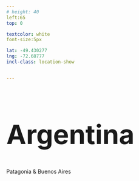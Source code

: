 ```yaml
---
# height: 40
left:65
top: 0

textcolor: white
font-size:5px

lat: -49.430277
lng: -72.68777
incl-class: location-show


---
```

<h1 style="font-size: 5em">Argentina</h1
<h2 style="position:relative; top: -1.1em; left: 1em">Patagonia & Buenos Aires</h2>
